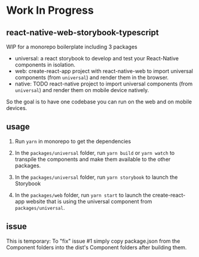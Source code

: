 # Work In Progress

## react-native-web-storybook-typescript

WIP for a monorepo boilerplate including 3 packages

- universal: a react storybook to develop and test your React-Native components in isolation.
- web: create-react-app project with react-native-web to import universal components (from `universal`) and render them in the browser.
- native: TODO react-native project to import universal components (from `universal`) and render them on mobile device natively.

So the goal is to have one codebase you can run on the web and on mobile devices.

## usage

1. Run `yarn` in monorepo to get the dependencies

2. In the `packages/universal` folder, run `yarn build` or `yarn watch` to transpile the components and make them available to the other packages.

3. In the `packages/universal` folder, run `yarn storybook` to launch the Storybook

4. In the `packages/web` folder, run `yarn start` to launch the create-react-app website that is using the universal component from `packages/universal`.

## issue

This is temporary: To "fix" issue #1 simply copy package.json from the Component folders into the dist's Component folders after building them.
